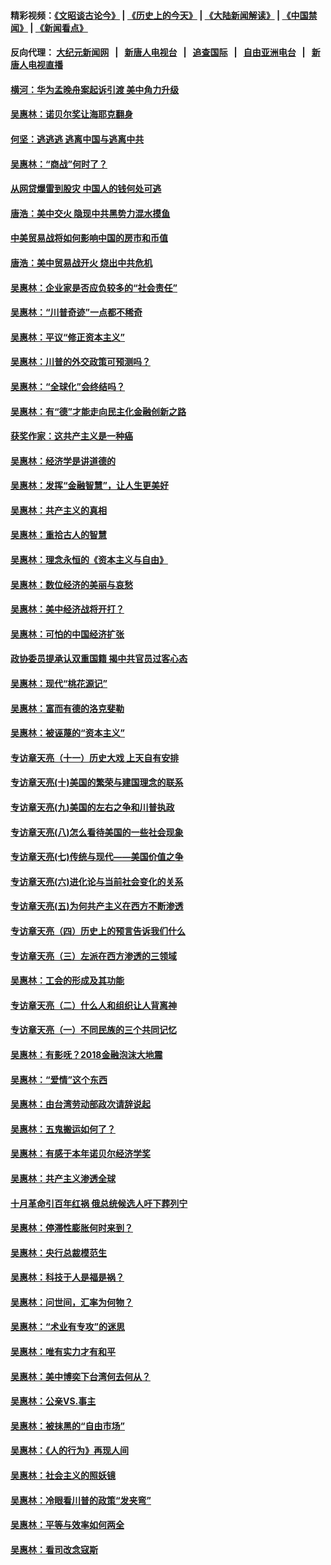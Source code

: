 #### 精彩视频：[《文昭谈古论今》](http://107.191.53.159/wenzhao) | [《历史上的今天》](http://107.191.53.159/today-in-history) | [《大陆新闻解读》](http://107.191.53.159/ntdtv-comedy) | [《中国禁闻》](http://107.191.53.159/ntdtv-news) | [《新闻看点》](http://107.191.53.159/news-insight) 

 #### 反向代理： [大纪元新闻网](http://107.191.53.159:10080/) &nbsp;&nbsp;|&nbsp;&nbsp; [新唐人电视台](http://107.191.53.159:8000/) &nbsp;&nbsp;|&nbsp;&nbsp; [追查国际](http://107.191.53.159:10010/) &nbsp;&nbsp;|&nbsp;&nbsp; [自由亚洲电台](http://107.191.53.159:9800/) &nbsp;&nbsp;|&nbsp;&nbsp; [新唐人电视直播](http://107.191.53.159/) 

#### [横河：华为孟晚舟案起诉引渡 美中角力升级](../pages/nsc423/n11027230.md?t=02180225) 

#### [吴惠林：诺贝尔奖让海耶克翻身](../pages/nsc423/n10890049.md?t=02180225) 

#### [何坚：逃逃逃 逃离中国与逃离中共](../pages/nsc423/n10592891.md?t=02180225) 

#### [吴惠林：“商战”何时了？](../pages/nsc423/n10573558.md?t=02180225) 

#### [从网贷爆雷到股灾 中国人的钱何处可逃](../pages/nsc423/n10572800.md?t=02180225) 

#### [唐浩：美中交火 隐现中共黑势力混水摸鱼](../pages/nsc423/n10544040.md?t=02180225) 

#### [中美贸易战将如何影响中国的房市和币值](../pages/nsc423/n10543697.md?t=02180225) 

#### [唐浩：美中贸易战开火 烧出中共危机](../pages/nsc423/n10540126.md?t=02180225) 

#### [吴惠林：企业家是否应负较多的“社会责任”](../pages/nsc423/n10535022.md?t=02180225) 

#### [吴惠林：“川普奇迹”一点都不稀奇](../pages/nsc423/n10512808.md?t=02180225) 

#### [吴惠林：平议“修正资本主义”](../pages/nsc423/n10495724.md?t=02180225) 

#### [吴惠林：川普的外交政策可预测吗？](../pages/nsc423/n10462387.md?t=02180225) 

#### [吴惠林：“全球化”会终结吗？](../pages/nsc423/n10452838.md?t=02180225) 

#### [吴惠林：有“德”才能走向民主化金融创新之路](../pages/nsc423/n10432292.md?t=02180225) 

#### [获奖作家：这共产主义是一种癌](../pages/nsc423/n10431541.md?t=02180225) 

#### [吴惠林：经济学是讲道德的](../pages/nsc423/n10398014.md?t=02180225) 

#### [吴惠林：发挥“金融智慧”，让人生更美好](../pages/nsc423/n10375019.md?t=02180225) 

#### [吴惠林：共产主义的真相](../pages/nsc423/n10351394.md?t=02180225) 

#### [吴惠林：重拾古人的智慧](../pages/nsc423/n10337691.md?t=02180225) 

#### [吴惠林：理念永恒的《资本主义与自由》](../pages/nsc423/n10316274.md?t=02180225) 

#### [吴惠林：数位经济的美丽与哀愁](../pages/nsc423/n10292946.md?t=02180225) 

#### [吴惠林：美中经济战将开打？](../pages/nsc423/n10258825.md?t=02180225) 

#### [吴惠林：可怕的中国经济扩张](../pages/nsc423/n10219147.md?t=02180225) 

#### [政协委员提承认双重国籍 揭中共官员过客心态](../pages/nsc423/n10208809.md?t=02180225) 

#### [吴惠林：现代“桃花源记”](../pages/nsc423/n10185234.md?t=02180225) 

#### [吴惠林：富而有德的洛克斐勒](../pages/nsc423/n10142264.md?t=02180225) 

#### [吴惠林：被诬蔑的“资本主义”](../pages/nsc423/n10124816.md?t=02180225) 

#### [专访章天亮（十一）历史大戏 上天自有安排](../pages/nsc423/n10094905.md?t=02180225) 

#### [专访章天亮(十)美国的繁荣与建国理念的联系](../pages/nsc423/n10094899.md?t=02180225) 

#### [专访章天亮(九)美国的左右之争和川普执政](../pages/nsc423/n10094889.md?t=02180225) 

#### [专访章天亮(八)怎么看待美国的一些社会现象](../pages/nsc423/n10094857.md?t=02180225) 

#### [专访章天亮(七)传统与现代——美国价值之争](../pages/nsc423/n10093140.md?t=02180225) 

#### [专访章天亮(六)进化论与当前社会变化的关系](../pages/nsc423/n10092036.md?t=02180225) 

#### [专访章天亮(五)为何共产主义在西方不断渗透](../pages/nsc423/n10083620.md?t=02180225) 

#### [专访章天亮（四）历史上的预言告诉我们什么](../pages/nsc423/n10083606.md?t=02180225) 

#### [专访章天亮（三）左派在西方渗透的三领域](../pages/nsc423/n10081115.md?t=02180225) 

#### [吴惠林：工会的形成及其功能](../pages/nsc423/n10080633.md?t=02180225) 

#### [专访章天亮（二）什么人和组织让人背离神](../pages/nsc423/n10076637.md?t=02180225) 

#### [专访章天亮（一）不同民族的三个共同记忆](../pages/nsc423/n10074188.md?t=02180225) 

#### [吴惠林：有影呒？2018金融泡沫大地震](../pages/nsc423/n10040534.md?t=02180225) 

#### [吴惠林：“爱情”这个东西](../pages/nsc423/n10019423.md?t=02180225) 

#### [吴惠林：由台湾劳动部政次请辞说起](../pages/nsc423/n9979679.md?t=02180225) 

#### [吴惠林：五鬼搬运如何了？](../pages/nsc423/n9925338.md?t=02180225) 

#### [吴惠林：有感于本年诺贝尔经济学奖](../pages/nsc423/n9871883.md?t=02180225) 

#### [吴惠林：共产主义渗透全球](../pages/nsc423/n9812748.md?t=02180225) 

#### [十月革命引百年红祸 俄总统候选人吁下葬列宁](../pages/nsc423/n9810182.md?t=02180225) 

#### [吴惠林：停滞性膨胀何时来到？](../pages/nsc423/n9764136.md?t=02180225) 

#### [吴惠林：央行总裁模范生](../pages/nsc423/n9728134.md?t=02180225) 

#### [吴惠林：科技于人是福是祸？](../pages/nsc423/n9672982.md?t=02180225) 

#### [吴惠林：问世间，汇率为何物？](../pages/nsc423/n9621788.md?t=02180225) 

#### [吴惠林：“术业有专攻”的迷思](../pages/nsc423/n9580363.md?t=02180225) 

#### [吴惠林：唯有实力才有和平](../pages/nsc423/n9529599.md?t=02180225) 

#### [吴惠林：美中博奕下台湾何去何从？](../pages/nsc423/n9483598.md?t=02180225) 

#### [吴惠林：公亲VS.事主](../pages/nsc423/n9425637.md?t=02180225) 

#### [吴惠林：被抹黑的“自由市场”](../pages/nsc423/n9351545.md?t=02180225) 

#### [吴惠林：《人的行为》再现人间](../pages/nsc423/n9296339.md?t=02180225) 

#### [吴惠林：社会主义的照妖镜](../pages/nsc423/n9243460.md?t=02180225) 

#### [吴惠林：冷眼看川普的政策“发夹弯”](../pages/nsc423/n9120684.md?t=02180225) 

#### [吴惠林：平等与效率如何两全](../pages/nsc423/n9075430.md?t=02180225) 

#### [吴惠林：看司改念寇斯](../pages/nsc423/n9024915.md?t=02180225) 

